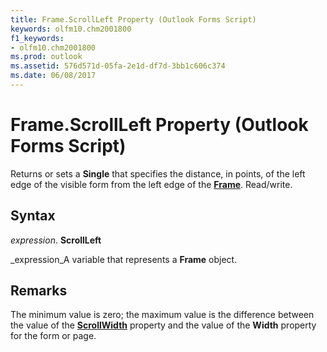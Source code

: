 ```yaml
---
title: Frame.ScrollLeft Property (Outlook Forms Script)
keywords: olfm10.chm2001800
f1_keywords:
- olfm10.chm2001800
ms.prod: outlook
ms.assetid: 576d571d-05fa-2e1d-df7d-3bb1c606c374
ms.date: 06/08/2017
---
```



# Frame.ScrollLeft Property (Outlook Forms Script)

Returns or sets a  **Single** that specifies the distance, in points, of the left edge of the visible form from the left edge of the **[Frame](Outlook.frame.md)**. Read/write.


## Syntax

 _expression_. **ScrollLeft**

 _expression_A variable that represents a  **Frame** object.


## Remarks

The minimum value is zero; the maximum value is the difference between the value of the  **[ScrollWidth](Outlook.frame.scrollwidth.md)** property and the value of the **Width** property for the form or page.



